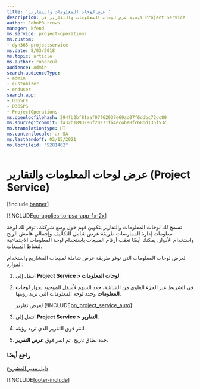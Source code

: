```yaml
---
title: 'عرض لوحات المعلومات والتقارير '
description: كيفية عرض لوحات المعلومات والتقارير في Project Service
author: JohnPBurrows
manager: kfend
ms.service: project-operations
ms.custom:
- dyn365-projectservice
ms.date: 8/03/2018
ms.topic: article
ms.author: ruhercul
audience: Admin
search.audienceType:
- admin
- customizer
- enduser
search.app:
- D365CE
- D365PS
- ProjectOperations
ms.openlocfilehash: 294fb2bf81aaf07f62937e69ad07f6ddbc72dc80
ms.sourcegitcommit: fa32b1893286f20271fa4ec4be8fc68bd135f53c
ms.translationtype: HT
ms.contentlocale: ar-SA
ms.lasthandoff: 02/15/2021
ms.locfileid: "5281462"
---
```

# <a name="view-dashboards-and-reports-project-service"></a>عرض لوحات المعلومات والتقارير (Project Service)

[!include [banner](../includes/psa-now-project-operations.md)]

[!INCLUDE[cc-applies-to-psa-app-1x-2x](../includes/cc-applies-to-psa-app-1x-2x.md)]

تسمح لك لوحات المعلومات والتقارير بتكوين فهم حول وضع شركتك. توفر لك لوحة معلومات إدارة الممارسات‬ طريقة عرض شامل للتكاليف وإجمالي هامش الربح واستخدام الأدوار. يمكنك أيضًا تعقب أرقام المبيعات باستخدام لوحة المعلومات الاجتماعية لنشاط المبيعات‬.  
  
 لعرض لوحات المعلومات التي توفر طريقة عرض شاملة لمبيعات المشاريع واستخدام الموارد:  
  
1. انتقل إلى **Project Service > لوحات المعلومات‬**.  
  
2. في الشريط عبر الجزء العلوي من الشاشة، حدد السهم لأسفل الموجود بجوار **لوحات المعلومات** وحدد لوحة المعلومات التي تريد رؤيتها.  
  
   لعرض تقارير [!INCLUDE[pn_project_service_auto](../includes/pn-project-service-auto.md)]:  
  
3. انتقل إلى **Project Service > التقارير**.  
  
4. انقر فوق التقرير الذي تريد رؤيته.  
  
5. حدد نطاق تاريخ، ثم انقر فوق **عرض التقرير**.  
  
### <a name="see-also"></a>راجع أيضًا  
 [دليل مدير المشروع](../psa/project-manager-guide.md)


[!INCLUDE[footer-include](../includes/footer-banner.md)]
